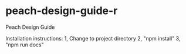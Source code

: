 # peach-design-guide-r
Peach Design Guide 

Installation instructions:
1, Change to project directory
2, "npm install"
3, "npm run docs"

